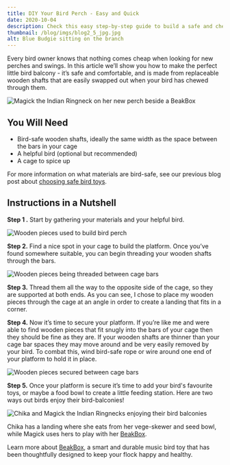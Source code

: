 ```yaml
---
title: DIY Your Bird Perch - Easy and Quick
date: 2020-10-04
description: Check this easy step-by-step guide to build a safe and cheap perch for your parrot's cage.
thumbnail: /blog/imgs/blog2_5_jpg.jpg
alt: Blue Budgie sitting on the branch
---
```


Every bird owner knows that nothing comes cheap when looking for new perches and swings. In this article we’ll show you how to make the perfect little bird balcony - it’s safe and comfortable, and is made from replaceable wooden shafts that are easily swapped out when your bird has chewed through them.

![Magick the Indian Ringneck on her new perch beside a BeakBox](/blog/imgs/blog2-0.jpg "Magick the Indian Ringneck on her new perch beside a BeakBox")

## You Will Need

- Bird-safe wooden shafts, ideally the same width as the space between the bars in your cage
- A helpful bird (optional but recommended)
- A cage to spice up

For more information on what materials are bird-safe, see our previous blog post about [choosing safe bird toys](https://mybeakbox.com/blog/how-to-choose-a-safe-bird-toy/).

## Instructions in a Nutshell

**Step 1 .** Start by gathering your materials and your helpful bird.

![Wooden pieces used to build bird perch](/blog/imgs/blog2-1.jpg "Wooden pieces used to build bird perch")

**Step 2.** Find a nice spot in your cage to build the platform. Once you’ve found somewhere suitable, you can begin threading your wooden shafts through the bars.

![Wooden pieces being threaded between cage bars](/blog/imgs/blog2-2.jpg "Wooden pieces being threaded between cage bars")

**Step 3.** Thread them all the way to the opposite side of the cage, so they are supported at both ends. As you can see, I chose to place my wooden pieces through the cage at an angle in order to create a landing that fits in a corner.

**Step 4.** Now it’s time to secure your platform. If you’re like me and were able to find wooden pieces that fit snugly into the bars of your cage then they should be fine as they are. If your wooden shafts are thinner than your cage bar spaces they may move around and be very easily removed by your bird. To combat this, wind bird-safe rope or wire around one end of your platform to hold it in place.

![Wooden pieces secured between cage bars](/blog/imgs/blog2-3.jpg "Wooden pieces secured between cage bars")

**Step 5.** Once your platform is secure it’s time to add your bird's favourite toys, or maybe a food bowl to create a little feeding station. Here are two ways out birds enjoy their bird-balconies!

![Chika and Magick the Indian Ringnecks enjoying their bird balconies](/blog/imgs/blog2-4.jpg "Chika and Magick the Indian Ringnecks enjoying their bird balconies")

Chika has a landing where she eats from her vege-skewer and seed bowl, while Magick uses hers to play with her [BeakBox](https://shop.mybeakbox.com).

Learn more about [BeakBox](https://shop.mybeakbox.com), a smart and durable music bird toy that has been thoughtfully designed to keep your flock happy and healthy.
